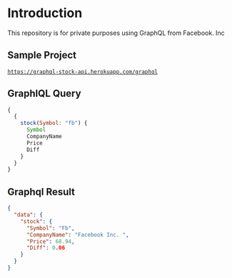 # Introduction
This repository is for private purposes using GraphQL from Facebook. Inc

## Sample Project

<code>https://graphql-stock-api.herokuapp.com/graphql</code>


## GraphlQL Query
```javascript
{
  {
    stock(Symbol: "fb") {
      Symbol
      CompanyName
      Price
      Diff
    }
  }
}
```


## Graphql Result
```json
{
  "data": {
    "stock": {
      "Symbol": "Fb",
      "CompanyName": "Facebook Inc. ",
      "Price": 68.94,
      "Diff": 0.06
    }
  }
}
```